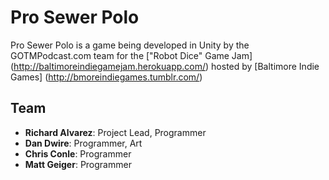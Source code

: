 Pro Sewer Polo
==========

Pro Sewer Polo is a game being developed in Unity by the GOTMPodcast.com team for the ["Robot Dice" Game Jam] (http://baltimoreindiegamejam.herokuapp.com/) hosted by [Baltimore Indie Games] (http://bmoreindiegames.tumblr.com/)

Team
------
- **Richard Alvarez**: Project Lead, Programmer
- **Dan Dwire**: Programmer, Art
- **Chris Conle**: Programmer
- **Matt Geiger**: Programmer
